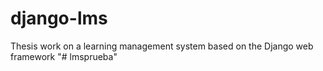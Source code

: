 # django-lms
Thesis work on a learning management system based on the Django web framework
"# lmsprueba" 
